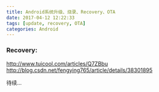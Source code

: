 ```yaml
---
title: Android系统升级、烧录、Recovery、OTA
date: 2017-04-12 12:22:33
tags: [update, recovery, OTA]
categories: Android
---
```


### Recovery:

http://www.tuicool.com/articles/Q7ZBbu
http://blog.csdn.net/fengying765/article/details/38301895



待续...
<!-- more -->

